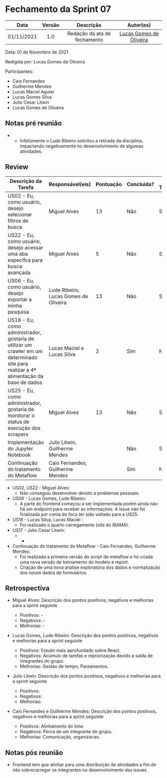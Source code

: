 # Fechamento da Sprint 07

|    Data    | Versão |          Descrição           |                 Autor(es)                  |
| :--------: | :----: | :--------------------------: | :----------------------------------------: |
| 01/11/2021 |  1.0   | Redação da ata de fechamento | [Lucas Gomes de Oliveira](https://github.com/LGomees) |

Data: 01 de Novembro de 2021

Redigida por: Lucas Gomes de Oliveira

Participantes: 
* Caio Fernandes
* Guilherme Mendes
* Lucas Maciel Aguiar
* Lucas Gomes Silva 
* Julio Cesar Litwin
* Lucas Gomes de Oliveira


## Notas pré reunião

* - Infelizmente o Lude Ribeiro solicitou a retirada da disciplina, impactando negativamente no desenvolvimento de algumas atividades.

## Review

| Descrição da Tarefa | Responsável(eis) | Pontuação | Concluída? | Débito Técnico? |
| ------------------- | ---------------- | --------- | ------- | -------- |
| US02 - Eu, como usuário, desejo selecionar filtros de busca | Miguel Alves | 13 | Não | Sim |
| US22 - Eu, como usuário, desejo acessar uma aba específca para busca avançada | Miguel Alves | 5 | Não | Sim |
| US06 - Eu, como usuário, desejo exportar a minha pesquisa | Lude Ribeiro, Lucas Gomes de Oliveira | 13 | Não | Sim |
| US18 - Eu, como administrador, gostaria de utilizar um crawler em um determinado site para realizar a 4ª alimentação da base de dados | Lucas Maciel e Lucas Silva | 2 | Sim |  Não |
| US25 - Eu, como administrador, gostaria de monitorar o status de execução dos scrapers | Miguel Alves | 13 | Não | Sim |
| Implementação do Jupyter Notebook | Julio Litwin, Guilherme Mendes | | Não | Sim |
| Continuação do tratamento do Metaflow | Caio Fernandes, Guilherme Mendes|  | Sim  | Não |

* US02, US22 - Miguel Alves:
  * Não conseguiu desenvolver devido a problemas pessoais.
* US06 - Lucas Gomes, Lude Ribeiro:
  * A parte do frontend começou a ser implementada porém ainda não há um endpoint para receber as informações. A issue não foi finalizada por conta do foco ter sido voltado para a US25.
* US18 - Lucas Silva, Lucas Maciel :
  * Foi realizado o quarto carregamento (site do IBAMA).
* US17 - Julio Cesar Litwin:
  * -
* Continuação do tratamento do Metaflow - Caio Fernandes, Guilherme Mendes:
    * Foi realizada a primeira versão do script de metaflow e foi criada uma nova versão de treinamento do modelo e report. 
    * Criação de uma nova analise exploratória dos dados e normalização dos novos dados de formulários.


## Retrospectiva

* Miguel Alves: Descrição dos pontos positivos, negativos e melhorias para a sprint seguinte
    * Positivos: -
    * Negativos: -
    * Melhorias: -

* Lucas Gomes, Lude Ribeiro: Descrição dos pontos positivos, negativos e melhorias para a sprint seguinte
    * Positivos: Estudo mais aprofundado sobre React.
    * Negativos: Acúmulo de tarefas e repriorização devido a saída de integrantes do grupo.
    * Melhorias: Gestao de tempo, Pareamentos.

* Julio Litwin: Descrição dos pontos positivos, negativos e melhorias para a sprint seguinte
    * Positivos: 
    * Negativos: 
    * Melhorias: 

* Caio Fernandes e Guilherme Mendes: Descrição dos pontos positivos, negativos e melhorias para a sprint seguinte
    * Positivos: Alinhamento do time.
    * Negativos: Perca de um integrante do grupo.
    * Melhorias: Comunicação, organizacao.

## Notas pós reunião

* Frontend tem que alinhar para uma distribuição de atividades a fim de não sobrecarregar os integrantes no desenvolvimento das issues.
